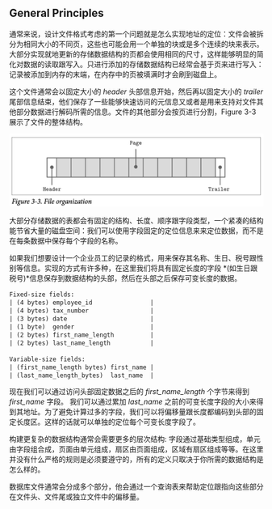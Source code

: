 ## General Principles

通常来说，设计文件格式考虑的第一个问题就是怎么实现地址的定位：文件会被拆分为相同大小的不同页，这些也可能会用一个单独的块或是多个连续的块来表示。大部分实现就地更新的存储数据结构的页都会使用相同的尺寸，这样能够明显的简化对数据的读取跟写入。只进行添加的存储数据结构已经常会基于页来进行写入：记录被添加到内存的末端，在内存中的页被填满时才会刷到磁盘上。

这个文件通常会以固定大小的 *header* 头部信息开始，然后再以固定大小的 *trailer* 尾部信息结束，他们保存了一些能够快速访问的元信息又或者是用来支持对文件其他部分数据进行解码所需的信息。文件的其他部分会按页进行分割，Figure 3-3 展示了文件的整体结构。

![image-20210223105507150](./chapter_3_4_general_principles.assets/image-20210223105507150.png)

大部分存储数据的表都会有固定的结构、长度、顺序跟字段类型，一个紧凑的结构能节省大量的磁盘空间：我们可以使用字段固定的定位信息来来定位数据，而不是在每条数据中保存每个字段的名称。

如果我们想要设计一个企业员工的记录的格式，用来保存其名称、生日、税号跟性别等信息。实现的方式有许多种，在这里我们将具有固定长度的字段 *(如生日跟税号)*信息保存到数据结构的头部，然后在头部之后保存可变长度的数据。

```
Fixed-size fields:
| (4 bytes) employee_id                |
| (4 bytes) tax_number                 |
| (3 bytes) date                       |
| (1 byte)  gender                     |
| (2 bytes) first_name_length          |
| (2 bytes) last_name_length           |

Variable-size fields:
| (first_name_length bytes) first_name |
| (last_name_length_bytes)  last_name  |
```

现在我们可以通过访问头部固定数据之后的 *first_name_length* 个字节来得到 *first_name* 字段。 我们可以通过累加 *last_name* 之前的可变长度字段的大小来得到其地址。为了避免计算过多的字段，我们可以将偏移量跟长度都编码到头部的固定长度区。这样的话就可以单独的定位每个可变长度字段了。

构建更复杂的数据结构通常会需要更多的层次结构: 字段通过基础类型组成，单元由字段组合成，页面由单元组成，扇区由页面组成，区域有扇区组成等等。在这里并没有什么严格的规则是必须要遵守的，所有的定义只取决于你所需的数据结构是怎么样的。

数据库文件通常会分成多个部分，他会通过一个查询表来帮助定位跟指向这些部分在文件头、文件尾或独立文件中的偏移量。